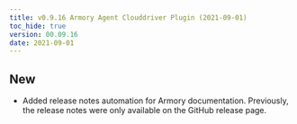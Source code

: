 ```yaml
---
title: v0.9.16 Armory Agent Clouddriver Plugin (2021-09-01)
toc_hide: true
version: 00.09.16
date: 2021-09-01
---
```


## New

* Added release notes automation for Armory documentation. Previously, the release notes were only available on the GitHub release page.
